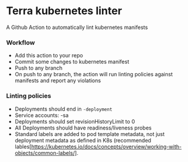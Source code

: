 # Terra kubernetes linter

A Github Action to automatically lint kubernetes manifests

### Workflow
* Add this action to your repo
* Commit some changes to kubernetes manifest
* Push to any branch
* On push to any branch, the action will run linting policies against manifests and report any violations


### Linting policies
* Deployments should end in `-deployment`
* Service accounts: <chartname>-sa
* Deployments should set revisionHistoryLimit to 0
* All Deployments should have readiness/liveness probes
* Standard labels are added to pod template metadata, not just deployment metadata as defined in K8s (recommended lables[https://kubernetes.io/docs/concepts/overview/working-with-objects/common-labels/].
